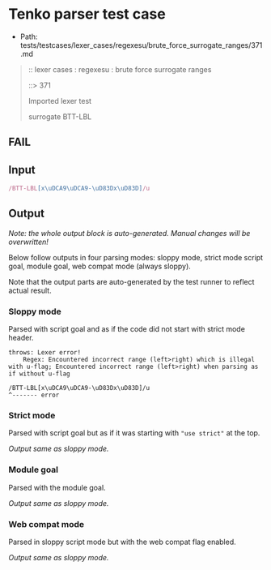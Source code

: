 # Tenko parser test case

- Path: tests/testcases/lexer_cases/regexesu/brute_force_surrogate_ranges/371.md

> :: lexer cases : regexesu : brute force surrogate ranges
>
> ::> 371
>
> Imported lexer test
>
> surrogate BTT-LBL

## FAIL

## Input

`````js
/BTT-LBL[x\uDCA9\uDCA9-\uD83Dx\uD83D]/u
`````

## Output

_Note: the whole output block is auto-generated. Manual changes will be overwritten!_

Below follow outputs in four parsing modes: sloppy mode, strict mode script goal, module goal, web compat mode (always sloppy).

Note that the output parts are auto-generated by the test runner to reflect actual result.

### Sloppy mode

Parsed with script goal and as if the code did not start with strict mode header.

`````
throws: Lexer error!
    Regex: Encountered incorrect range (left>right) which is illegal with u-flag; Encountered incorrect range (left>right) when parsing as if without u-flag

/BTT-LBL[x\uDCA9\uDCA9-\uD83Dx\uD83D]/u
^------- error
`````

### Strict mode

Parsed with script goal but as if it was starting with `"use strict"` at the top.

_Output same as sloppy mode._

### Module goal

Parsed with the module goal.

_Output same as sloppy mode._

### Web compat mode

Parsed in sloppy script mode but with the web compat flag enabled.

_Output same as sloppy mode._
